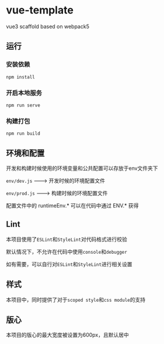# vue-template
vue3 scaffold based on webpack5

## 运行

### 安装依赖
```shell
npm install
```

### 开启本地服务
```shell
npm run serve
```

### 构建打包
```shell
npm run build
```

## 环境和配置
开发和构建时候使用的环境变量和公共配置可以存放于env文件夹下

`env/dev.js` ---> 开发时候的环境配置文件

`env/prod.js` ---> 构建时候的环境配置文件

配置文件中的 runtimeEnv.* 可以在代码中通过 ENV.* 获得

## Lint
本项目使用了`ESLint`和`StyleLint`对代码格式进行校验

默认情况下，不允许在代码中使用`console`和`debugger`

如有需要，可以自行对`ESLint`和`StyleLint`进行相关设置

## 样式
本项目中，同时提供了对于`scoped style`和`css module`的支持

## 版心
本项目的版心的最大宽度被设置为600px，且默认居中
